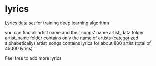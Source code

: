 # lyrics
Lyrics data set for training deep learning algorithm

you can find all artist name and their songs' name artist_data folder
artist_name folder contains only the name of artists (categorized alphabetically) 
artist_songs contains lyrics for about 800 artist (total of 45000 lyrics)

Feel free to add more lyrics 
